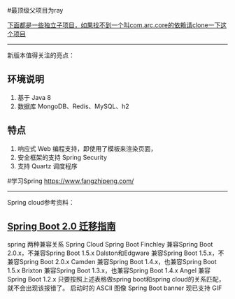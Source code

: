 #最顶级父项目为ray

[下面都是一些独立子项目，如果找不到一个叫com.arc.core的依赖请clone一下这个项目](ttps://github.com/lamymay/arc-common)



-----
新版本值得关注的亮点：

环境说明
---
1. 基于 Java 8
2. 数据库 MongoDB、Redis、MySQL、h2



特点
---
1. 响应式 Web 编程支持，即使用了模板来渲染页面，
2. 安全框架的支持 Spring Security
3. 支持 Quartz 调度程序







#学习Spring
https://www.fangzhipeng.com/



--------------
Spring cloud参考资料：

[Spring Boot 2.0 迁移指南](https://www.oschina.net/translate/spring-boot-2-0-migration-guide)
-----

spring 两种兼容关系
Spring Cloud	        Spring Boot
Finchley                	兼容Spring Boot 2.0.x，不兼容Spring Boot 1.5.x
Dalston和Edgware	兼容Spring Boot 1.5.x，不兼容Spring Boot 2.0.x
Camden	                兼容Spring Boot 1.4.x，也兼容Spring Boot 1.5.x
Brixton	                兼容Spring Boot 1.3.x，也兼容Spring Boot 1.4.x
Angel	                    兼容Spring Boot 1.2.x
只要按照上述表格做spring boot和spring cloud的关系匹配，就不会出现该报错了。
启动时的 ASCII 图像 Spring Boot banner 现已支持 GIF

